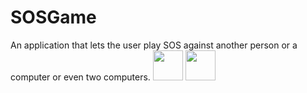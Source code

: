 # SOSGame
An application that lets the user play SOS against another person or a computer or even two computers.
<img src="https://github.com/user-attachments/assets/c6ef7701-2478-46df-8199-919fec2c2da3" width="48">
<img src="https://github.com/user-attachments/assets/5bebc205-138f-41db-b394-8abb6c0dd27b" width="48">
